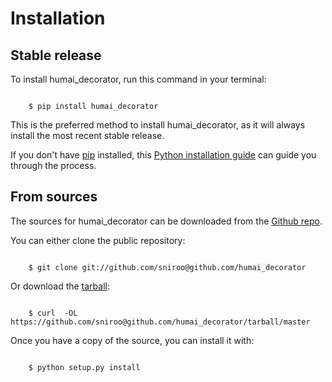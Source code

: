 # Installation


## Stable release

To install humai_decorator, run this command in your terminal:

```batch

    $ pip install humai_decorator
```

This is the preferred method to install humai_decorator, as it will always
install the most recent stable release.

If you don't have [pip](https://pip.pypa.io) installed, this 
[Python installation guide](http://docs.python-guide.org/en/latest/starting/installation/) 
can guide you through the process.


## From sources

The sources for humai_decorator can be downloaded from the 
[Github repo](https://github.com/sniroo@github.com/humai_decorator).

You can either clone the public repository:

```batch

    $ git clone git://github.com/sniroo@github.com/humai_decorator
```

Or download the [tarball](https://github.com/sniroo@github.com/humai_decorator/tarball/master):

```batch

    $ curl  -OL https://github.com/sniroo@github.com/humai_decorator/tarball/master
```

Once you have a copy of the source, you can install it with:

```batch

    $ python setup.py install
```
